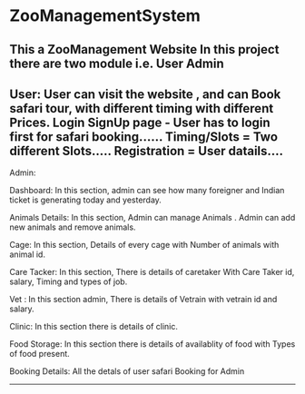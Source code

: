 # ZooManagementSystem
This a ZooManagement Website 
In this project there are two module i.e.
User
Admin
-----------------------------------------------------------------------------------------------------------------------------------------------------------------------------------
User:
User can visit the website , and can Book safari tour, with different timing with different Prices.
Login SignUp page - User has to login first for safari booking......
Timing/Slots = Two different Slots.....
Registration = User datails....
----------------------------------------------------------------------------------------------------------------------------------------------------------------------------------
Admin:

Dashboard: In this section, admin can see how many foreigner and Indian ticket is generating today and yesterday.

Animals Details: In this section, Admin can manage Animals . Admin can add new animals and remove animals.

Cage: In this section, Details of every cage with Number of animals with animal id.

Care Tacker: In this section, There is details of caretaker With Care Taker id, salary, Timing and types of job.

Vet : In this section admin, There is details of Vetrain with vetrain id and salary.

Clinic: In this section there is details of clinic.

Food Storage: In this section there is details of availablity of food with Types of food present.

Booking Details: All the detals of user safari Booking for Admin

---------------------------------------------------------------------------------------------------------------------------------------------------------------------------------

